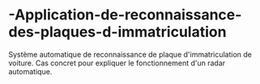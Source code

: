 # -Application-de-reconnaissance-des-plaques-d-immatriculation
Système automatique de reconnaissance de plaque d'immatriculation de voiture. Cas concret pour expliquer le fonctionnement d'un radar automatique.
